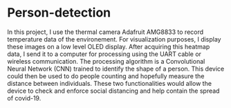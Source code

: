 # Person-detection
In this project, I use the thermal camera Adafruit AMG8833 to record temperature data of the environement. For visualization purposes, I display these images on a low level OLED display. After acquiring this heatmap data, I send it to a computer for processing using the UART cable or wireless communication. The processing algorithm is a Convolutional Neural Network (CNN) trained to identify the shape of a person. This device could then be used to do people counting and hopefully measure the distance between individuals. These two functionalities would allow the device to check and enforce social distancing and help contain the spread of covid-19.
